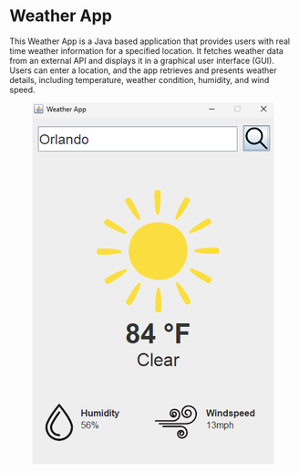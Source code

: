 <h1>Weather App</h1>
<p>
    This Weather App is a Java based application that provides users with real time weather information for a specified location. It fetches weather data from an external API and displays it in a graphical user interface (GUI). Users can enter a location, and the app retrieves and 
    presents weather details, including temperature, weather condition, humidity, and wind speed.
</p>

<p align="center">
    <img src="Screenshot_2.png" align="center">
</p>
